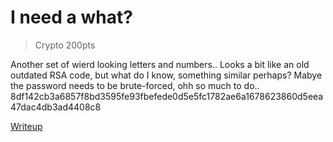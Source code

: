 # I need a what?

> Crypto 200pts

Another set of wierd looking letters and numbers.. Looks a bit like an old outdated RSA code, but what do I know, something similar perhaps? Mabye the password needs to be brute-forced, ohh so much to do..
    8df142cb3a6857f8bd3595fe93fbefede0d5e5fc1782ae6a1678623860d5eea47dac4db3ad4408c8

[Writeup](./writeup.md)